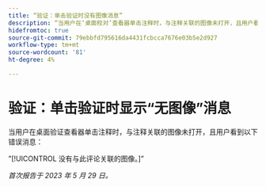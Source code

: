 ```yaml
---
title: “验证：单击验证时没有图像消息”
description: “当用户在‘桌面校对’查看器单击注释时，与注释关联的图像未打开，且用户看到一条消息。”
hidefromtoc: true
source-git-commit: 79ebbfd795616da4431fcbcca7676e03b5e2d927
workflow-type: tm+mt
source-wordcount: '81'
ht-degree: 4%

---
```



# 验证：单击验证时显示“无图像”消息

当用户在桌面验证查看器单击注释时，与注释关联的图像未打开，且用户看到以下错误消息：

”[!UICONTROL 没有与此评论关联的图像。]”

_首次报告于 2023 年 5 月 29 日。_
